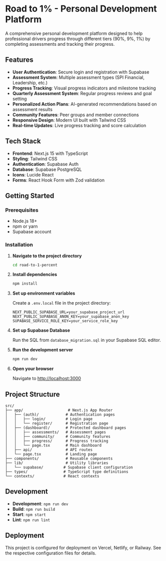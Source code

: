 # Road to 1% - Personal Development Platform

A comprehensive personal development platform designed to help professional drivers progress through different tiers (90%, 9%, 1%) by completing assessments and tracking their progress.

## Features

- **User Authentication**: Secure login and registration with Supabase
- **Assessment System**: Multiple assessment types (SPI Financial, Leadership, etc.)
- **Progress Tracking**: Visual progress indicators and milestone tracking
- **Quarterly Assessment System**: Regular progress reviews and goal setting
- **Personalized Action Plans**: AI-generated recommendations based on assessment results
- **Community Features**: Peer groups and member connections
- **Responsive Design**: Modern UI built with Tailwind CSS
- **Real-time Updates**: Live progress tracking and score calculation

## Tech Stack

- **Frontend**: Next.js 15 with TypeScript
- **Styling**: Tailwind CSS
- **Authentication**: Supabase Auth
- **Database**: Supabase PostgreSQL
- **Icons**: Lucide React
- **Forms**: React Hook Form with Zod validation

## Getting Started

### Prerequisites

- Node.js 18+ 
- npm or yarn
- Supabase account

### Installation

1. **Navigate to the project directory**
   ```bash
   cd road-to-1-percent
   ```

2. **Install dependencies**
   ```bash
   npm install
   ```

3. **Set up environment variables**
   
   Create a `.env.local` file in the project directory:
   ```env
   NEXT_PUBLIC_SUPABASE_URL=your_supabase_project_url
   NEXT_PUBLIC_SUPABASE_ANON_KEY=your_supabase_anon_key
   SUPABASE_SERVICE_ROLE_KEY=your_service_role_key
   ```

4. **Set up Supabase Database**
   
   Run the SQL from `database_migration.sql` in your Supabase SQL editor.

5. **Run the development server**
   ```bash
   npm run dev
   ```

6. **Open your browser**
   
   Navigate to [http://localhost:3000](http://localhost:3000)

## Project Structure

```
src/
├── app/                    # Next.js App Router
│   ├── (auth)/            # Authentication pages
│   │   ├── login/         # Login page
│   │   └── register/      # Registration page
│   ├── (dashboard)/       # Protected dashboard pages
│   │   ├── assessments/   # Assessment pages
│   │   ├── community/     # Community features
│   │   ├── progress/      # Progress tracking
│   │   └── page.tsx       # Main dashboard
│   ├── api/               # API routes
│   └── page.tsx           # Landing page
├── components/            # Reusable components
├── lib/                   # Utility libraries
│   └── supabase/         # Supabase client configuration
├── types/                # TypeScript type definitions
└── contexts/             # React contexts
```

## Development

- **Development**: `npm run dev`
- **Build**: `npm run build`
- **Start**: `npm start`
- **Lint**: `npm run lint`

## Deployment

This project is configured for deployment on Vercel, Netlify, or Railway. See the respective configuration files for details.
